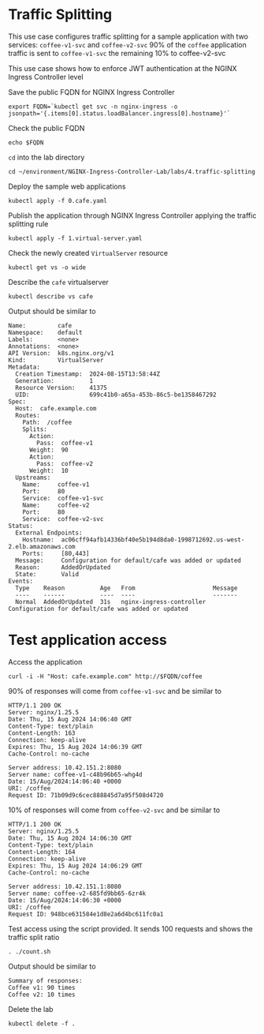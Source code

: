 # Traffic Splitting

This use case configures traffic splitting for a sample application with two services: `coffee-v1-svc` and `coffee-v2-svc`
90% of the `coffee` application traffic is sent to `coffee-v1-svc` the remaining 10% to coffee-v2-svc

This use case shows how to enforce JWT authentication at the NGINX Ingress Controller level

Save the public FQDN for NGINX Ingress Controller
```code
export FQDN=`kubectl get svc -n nginx-ingress -o jsonpath='{.items[0].status.loadBalancer.ingress[0].hostname}'`
```

Check the public FQDN
```code
echo $FQDN
```

`cd` into the lab directory
```code
cd ~/environment/NGINX-Ingress-Controller-Lab/labs/4.traffic-splitting
```

Deploy the sample web applications
```code
kubectl apply -f 0.cafe.yaml
```

Publish the application through NGINX Ingress Controller applying the traffic splitting rule
```code
kubectl apply -f 1.virtual-server.yaml
```

Check the newly created `VirtualServer` resource
```code
kubectl get vs -o wide
```

Describe the `cafe` virtualserver
```code
kubectl describe vs cafe
```

Output should be similar to
```
Name:         cafe
Namespace:    default
Labels:       <none>
Annotations:  <none>
API Version:  k8s.nginx.org/v1
Kind:         VirtualServer
Metadata:
  Creation Timestamp:  2024-08-15T13:58:44Z
  Generation:          1
  Resource Version:    41375
  UID:                 699c41b0-a65a-453b-86c5-be1358467292
Spec:
  Host:  cafe.example.com
  Routes:
    Path:  /coffee
    Splits:
      Action:
        Pass:  coffee-v1
      Weight:  90
      Action:
        Pass:  coffee-v2
      Weight:  10
  Upstreams:
    Name:     coffee-v1
    Port:     80
    Service:  coffee-v1-svc
    Name:     coffee-v2
    Port:     80
    Service:  coffee-v2-svc
Status:
  External Endpoints:
    Hostname:  ac06cff94afb14336bf40e5b194d8da0-1998712692.us-west-2.elb.amazonaws.com
    Ports:     [80,443]
  Message:     Configuration for default/cafe was added or updated 
  Reason:      AddedOrUpdated
  State:       Valid
Events:
  Type    Reason          Age   From                      Message
  ----    ------          ----  ----                      -------
  Normal  AddedOrUpdated  31s   nginx-ingress-controller  Configuration for default/cafe was added or updated
```

# Test application access

Access the application
```code
curl -i -H "Host: cafe.example.com" http://$FQDN/coffee
```

90% of responses will come from `coffee-v1-svc` and be similar to
```
HTTP/1.1 200 OK
Server: nginx/1.25.5
Date: Thu, 15 Aug 2024 14:06:40 GMT
Content-Type: text/plain
Content-Length: 163
Connection: keep-alive
Expires: Thu, 15 Aug 2024 14:06:39 GMT
Cache-Control: no-cache

Server address: 10.42.151.2:8080
Server name: coffee-v1-c48b96b65-whg4d
Date: 15/Aug/2024:14:06:40 +0000
URI: /coffee
Request ID: 71b09d9c6cec888845d7a95f508d4720
```

10% of responses will come from `coffee-v2-svc` and be similar to
```
HTTP/1.1 200 OK
Server: nginx/1.25.5
Date: Thu, 15 Aug 2024 14:06:30 GMT
Content-Type: text/plain
Content-Length: 164
Connection: keep-alive
Expires: Thu, 15 Aug 2024 14:06:29 GMT
Cache-Control: no-cache

Server address: 10.42.151.1:8080
Server name: coffee-v2-685fd9bb65-6zr4k
Date: 15/Aug/2024:14:06:30 +0000
URI: /coffee
Request ID: 948bce631584e1d8e2a6d4bc611fc0a1
```

Test access using the script provided. It sends 100 requests and shows the traffic split ratio
```code
. ./count.sh
```

Output should be similar to
```
Summary of responses:
Coffee v1: 90 times
Coffee v2: 10 times
```

Delete the lab

```code
kubectl delete -f .
```
